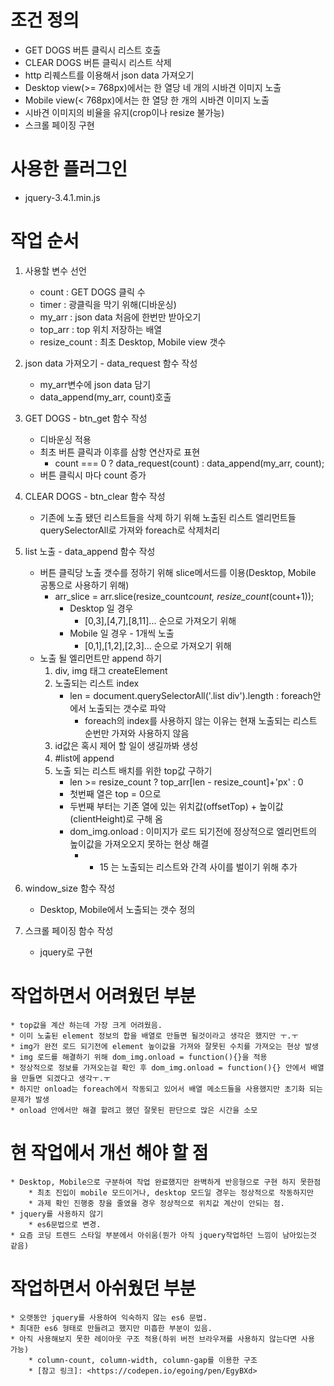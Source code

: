 # 조건 정의
* GET DOGS 버튼 클릭시 리스트 호출
* CLEAR DOGS 버튼 클릭시 리스트 삭제
* http 리퀘스트를 이용해서 json data 가져오기
* Desktop view(>= 768px)에서는 한 열당 네 개의 시바견 이미지 노출
* Mobile view(< 768px)에서는 한 열당 한 개의 시바견 이미지 노출
* 시바견 이미지의 비율을 유지(crop이나 resize 불가능)
* 스크롤 페이징 구현

# 사용한 플러그인
* jquery-3.4.1.min.js

# 작업 순서
1. 사용할 변수 선언
    - count : GET DOGS 클릭 수 
    - timer : 광클릭을 막기 위해(디바운싱)
    - my_arr : json data 처음에 한번만 받아오기
    - top_arr : top 위치 저장하는 배열
    - resize_count : 최초 Desktop, Mobile view 갯수


2. json data 가져오기 - data_request 함수 작성
    - my_arr변수에 json data 담기
    - data_append(my_arr, count)호출


3. GET DOGS - btn_get 함수 작성
    - 디바운싱 적용
    - 최초 버튼 클릭과 이후를 삼항 연산자로 표현 
        * count === 0 ? data_request(count) : data_append(my_arr, count);
    - 버튼 클릭시 마다 count 증가


4. CLEAR DOGS - btn_clear 함수 작성
    - 기존에 노출 됐던 리스트들을 삭제 하기 위해
      노출된 리스트 엘리먼트들 querySelectorAll로 가져와 foreach로 삭제처리


5. list 노출 - data_append 함수 작성
    - 버튼 클릭당 노출 갯수를 정하기 위해 slice메서드를 이용(Desktop, Mobile 공통으로 사용하기 위해)
        * arr_slice = arr.slice(resize_count*count, resize_count*(count+1));
            * Desktop 일 경우
                * [0,3],[4,7],[8,11]... 순으로 가져오기 위해
            * Mobile 일 경우 - 1개씩 노출
                * [0,1],[1,2],[2,3]... 순으로 가져오기 위해
    - 노출 될 엘리먼트만 append 하기
        1. div, img 태그 createElement
        2. 노출되는 리스트 index 
            * len = document.querySelectorAll('.list div').length : foreach안에서 노출되는 갯수로 파악
                - foreach의 index를 사용하지 않는 이유는 현재 노출되는 리스트 순번만 가져와 사용하지 않음
        3. id값은 혹시 제어 할 일이 생길까봐 생성
        4. #list에 append
        5. 노출 되는 리스트 배치를 위한 top값 구하기
            - len >= resize_count ? top_arr[len - resize_count]+'px' : 0 
            - 첫번째 열은 top = 0으로
            - 두번째 부터는 기존 열에 있는 위치값(offsetTop) + 높이값(clientHeight)로 구해 옴
            - dom_img.onload : 이미지가 로드 되기전에 정상적으로 엘리먼트의 높이값을 가져오오지 못하는 현상 해결
                * + 15 는 노출되는 리스트와 간격 사이를 벌이기 위해 추가


6. window_size 함수 작성
    - Desktop, Mobile에서 노출되는 갯수 정의


7. 스크롤 페이징 함수 작성
    - jquery로 구현

# 작업하면서 어려웠던 부분
    * top값을 계산 하는데 가장 크게 어려웠음. 
    * 이미 노출된 element 정보의 합을 배열로 만들면 될것이라고 생각은 했지만 ㅜ.ㅜ
    * img가 완전 로드 되기전에 element 높이값을 가져와 잘못된 수치를 가져오는 현상 발생
    * img 로드를 해결하기 위해 dom_img.onload = function(){}을 적용
    * 정상적으로 정보를 가져오는걸 확인 후 dom_img.onload = function(){} 안에서 배열을 만들면 되겠다고 생각ㅜ.ㅜ
    * 하지만 onload는 foreach에서 작동되고 있어서 배열 메소드들을 사용했지만 초기화 되는 문제가 발생
    * onload 안에서만 해결 할려고 했던 잘못된 판단으로 많은 시간을 소모

# 현 작업에서 개선 해야 할 점
    * Desktop, Mobile으로 구분하여 작업 완료했지만 완벽하게 반응형으로 구현 하지 못한점
        * 최초 진입이 mobile 모드이거나, desktop 모드일 경우는 정상적으로 작동하지만
        * 과제 확인 진행중 창을 줄였을 경우 정상적으로 위치값 계산이 안되는 점.
    * jquery를 사용하지 않기
        * es6문법으로 변경.
    * 요즘 코딩 트렌드 스타일 부분에서 아쉬움(뭔가 아직 jquery작업하던 느낌이 남아있는것 같음)

# 작업하면서 아쉬웠던 부분
    * 오랫동안 jquery를 사용하여 익숙하지 않는 es6 문법.
    * 최대한 es6 형태로 만들려고 했지만 미흡한 부분이 있음.
    * 아직 사용해보지 못한 레이아웃 구조 적용(하위 버전 브라우져를 사용하지 않는다면 사용 가능)
        * column-count, column-width, column-gap를 이용한 구조
        * [참고 링크]: <https://codepen.io/egoing/pen/EgyBXd>
    
        

